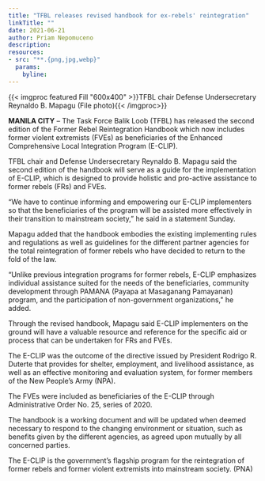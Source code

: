 ```yaml
---
title: "TFBL releases revised handbook for ex-rebels' reintegration"
linkTitle: ""
date: 2021-06-21
author: Priam Nepomuceno
description:
resources:
- src: "**.{png,jpg,webp}"
  params:
    byline: 
---
```

{{< imgproc featured Fill "600x400" >}}TFBL chair Defense Undersecretary Reynaldo B. Mapagu (File photo){{< /imgproc>}}

**MANILA CITY** –  The Task Force Balik Loob (TFBL) has released the second edition of the Former Rebel Reintegration Handbook which now includes former violent extremists (FVEs) as beneficiaries of the Enhanced Comprehensive Local Integration Program (E-CLIP).

TFBL chair and Defense Undersecretary Reynaldo B. Mapagu said the second edition of the handbook will serve as a guide for the implementation of E-CLIP, which is designed to provide holistic and pro-active assistance to former rebels (FRs) and FVEs.

“We have to continue informing and empowering our E-CLIP implementers so that the beneficiaries of the program will be assisted more effectively in their transition to mainstream society,” he said in a statement Sunday.

Mapagu added that the handbook embodies the existing implementing rules and regulations as well as guidelines for the different partner agencies for the total reintegration of former rebels who have decided to return to the fold of the law.

“Unlike previous integration programs for former rebels, E-CLIP emphasizes individual assistance suited for the needs of the beneficiaries, community development through PAMANA (Payapa at Masaganang Pamayanan) program, and the participation of non-government organizations," he added.

Through the revised handbook, Mapagu said E-CLIP implementers on the ground will have a valuable resource and reference for the specific aid or process that can be undertaken for FRs and FVEs.

The E-CLIP was the outcome of the directive issued by President Rodrigo R. Duterte that provides for shelter, employment, and livelihood assistance, as well as an effective monitoring and evaluation system, for former members of the New People’s Army (NPA).

The FVEs were included as beneficiaries of the E-CLIP through Administrative Order No. 25, series of 2020.

The handbook is a working document and will be updated when deemed necessary to respond to the changing environment or situation, such as benefits given by the different agencies, as agreed upon mutually by all concerned parties.

The E-CLIP is the government’s flagship program for the reintegration of former rebels and former violent extremists into mainstream society. (PNA)